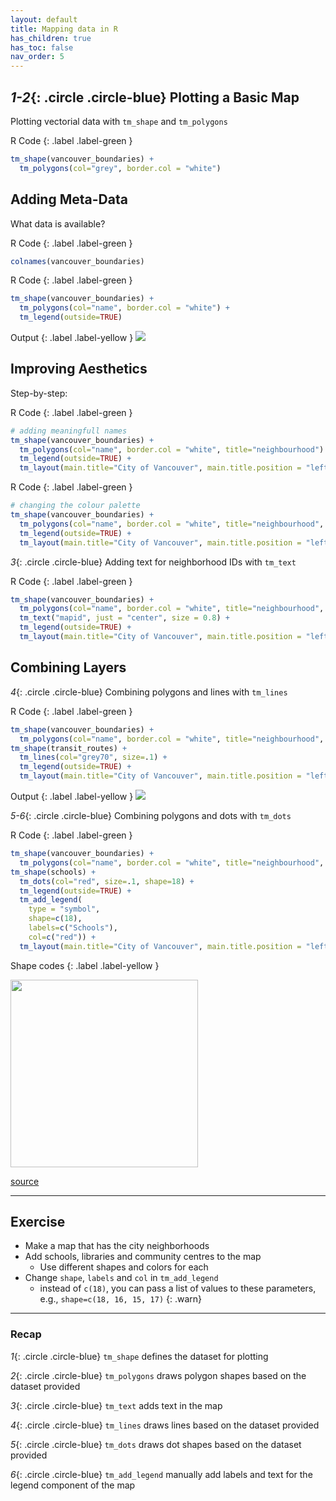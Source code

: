 ```yaml
---
layout: default
title: Mapping data in R
has_children: true
has_toc: false
nav_order: 5
---
```


## *1-2*{: .circle .circle-blue} Plotting a Basic Map

Plotting vectorial data with `tm_shape` and `tm_polygons`

R Code
{: .label .label-green }
```R
tm_shape(vancouver_boundaries) + 
  tm_polygons(col="grey", border.col = "white")
```



## Adding Meta-Data


What data is available?

R Code
{: .label .label-green }
```R
colnames(vancouver_boundaries)
```

R Code
{: .label .label-green }
```R
tm_shape(vancouver_boundaries) + 
  tm_polygons(col="name", border.col = "white") +
  tm_legend(outside=TRUE)
```

Output
{: .label .label-yellow }
<img src="{{site.baseurl}}/content/fig/plot1.png">


## Improving Aesthetics

Step-by-step:


R Code
{: .label .label-green }
```R
# adding meaningfull names
tm_shape(vancouver_boundaries) + 
  tm_polygons(col="name", border.col = "white", title="neighbourhood") +
  tm_legend(outside=TRUE) +
  tm_layout(main.title="City of Vancouver", main.title.position = "left")
```


R Code
{: .label .label-green }
```R
# changing the colour palette
tm_shape(vancouver_boundaries) + 
  tm_polygons(col="name", border.col = "white", title="neighbourhood", palette = "Pastel1") +
  tm_legend(outside=TRUE) +
  tm_layout(main.title="City of Vancouver", main.title.position = "left")
```

*3*{: .circle .circle-blue} Adding text for neighborhood IDs with `tm_text`


R Code
{: .label .label-green }
```R
tm_shape(vancouver_boundaries) +
  tm_polygons(col="name", border.col = "white", title="neighbourhood", palette = "Pastel1") +
  tm_text("mapid", just = "center", size = 0.8) +
  tm_legend(outside=TRUE) +
  tm_layout(main.title="City of Vancouver", main.title.position = "left")
```


## Combining Layers

*4*{: .circle .circle-blue} Combining polygons and lines with `tm_lines`


R Code
{: .label .label-green }
```R
tm_shape(vancouver_boundaries) +
  tm_polygons(col="name", border.col = "white", title="neighbourhood", palette = "Pastel1") +
tm_shape(transit_routes) +
  tm_lines(col="grey70", size=.1) +
  tm_legend(outside=TRUE) +
  tm_layout(main.title="City of Vancouver", main.title.position = "left")
```



Output
{: .label .label-yellow }
<img src="{{site.baseurl}}/content/fig/plot2.png">


*5-6*{: .circle .circle-blue} Combining polygons and dots with `tm_dots`

R Code
{: .label .label-green }
```R
tm_shape(vancouver_boundaries) +
  tm_polygons(col="name", border.col = "white", title="neighbourhood", palette = "Pastel1") +
tm_shape(schools) + 
  tm_dots(col="red", size=.1, shape=18) +
  tm_legend(outside=TRUE) +
  tm_add_legend(
    type = "symbol", 
    shape=c(18), 
    labels=c("Schools"),
    col=c("red")) +  
  tm_layout(main.title="City of Vancouver", main.title.position = "left")
```

Shape codes
{: .label .label-yellow }

<img src="{{site.baseurl}}/content/fig/shapes.png" width="300">

[source](http://www.sthda.com/english/wiki/r-plot-pch-symbols-the-different-point-shapes-available-in-r)


___


## Exercise

- Make a map that has the city neighborhoods 
- Add schools, libraries and community centres to the map
  - Use different shapes and colors for each
- Change `shape`, `labels` and `col` in `tm_add_legend`
  - instead of `c(18)`, you can pass a list of values to these parameters, e.g., `shape=c(18, 16, 15, 17)`
{: .warn}


___


### Recap

*1*{: .circle .circle-blue} `tm_shape` defines the dataset for plotting

*2*{: .circle .circle-blue} `tm_polygons` draws polygon shapes based on the dataset provided

*3*{: .circle .circle-blue} `tm_text` adds text in the map


*4*{: .circle .circle-blue} `tm_lines` draws lines based on the dataset provided

*5*{: .circle .circle-blue} `tm_dots` draws dot shapes based on the dataset provided

*6*{: .circle .circle-blue} `tm_add_legend` manually add labels and text for the legend component of the map
